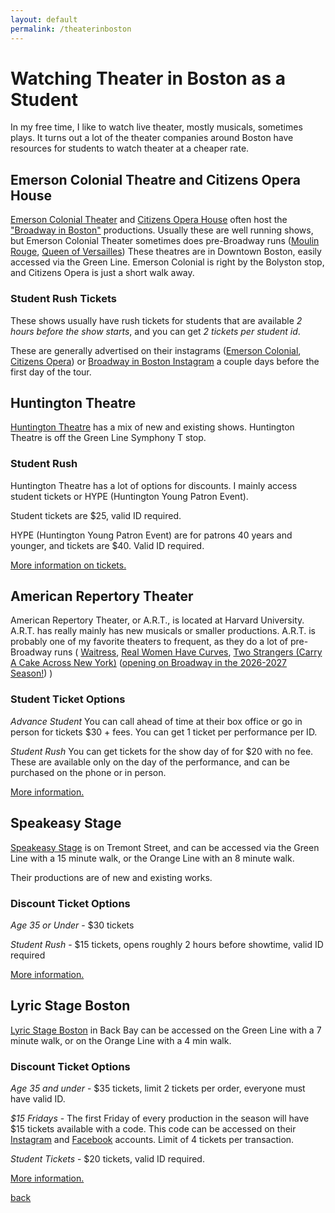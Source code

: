 ```yaml
---
layout: default
permalink: /theaterinboston
---
```


# Watching Theater in Boston as a Student 

In my free time, I like to watch live theater, mostly musicals, sometimes plays. 
It turns out a lot of the theater companies around Boston have resources for students to watch theater at a cheaper rate. 

## Emerson Colonial Theatre and Citizens Opera House 
[Emerson Colonial Theater](https://www.emersoncolonialtheatre.com/) and [Citizens Opera House](https://www.citizensoperahouse.com/) often host the ["Broadway in Boston"](https://boston.broadway.com/) productions. 
Usually these are well running shows, but Emerson Colonial Theater sometimes does pre-Broadway runs ([Moulin Rouge](https://www.emersoncolonialtheatre.com/about-us/emerson-colonial-theatre-blog/moulin-rouge/), [Queen of Versailles](https://www.emersoncolonialtheatre.com/events/the-queen-of-versailles/))
These theatres are in Downtown Boston, easily accessed via the Green Line. 
Emerson Colonial is right by the Bolyston stop, and Citizens Opera is just a short walk away. 

### Student Rush Tickets 
These shows usually have rush tickets for students that are available _2 hours before the show starts_, and you can get _2 tickets per student id_. 

These are generally advertised on their instagrams ([Emerson Colonial](https://www.instagram.com/emersoncolonial/?hl=en), [Citizens Opera](https://www.instagram.com/citizensoperahouse/?hl=en)) or [Broadway in Boston Instagram](https://www.instagram.com/broadwayboston/?hl=en) a couple days before the first day of the tour. 

## Huntington Theatre 
[Huntington Theatre](https://www.huntingtontheatre.org/) has a mix of new and existing shows. 
Huntington Theatre is off the Green Line Symphony T stop. 

### Student Rush 
Huntington Theatre has a lot of options for discounts. 
I mainly access student tickets or HYPE (Huntington Young Patron Event). 

Student tickets are $25, valid ID required. 

HYPE (Huntington Young Patron Event) are for patrons 40 years and younger, and tickets are $40. 
Valid ID required. 

[More information on tickets.](https://www.huntingtontheatre.org/ticketing-services/discount-tickets/)

## American Repertory Theater 
American Repertory Theater, or A.R.T., is located at Harvard University. 
A.R.T. has really mainly has new musicals or smaller productions. 
A.R.T. is probably one of my favorite theaters to frequent, as they do a lot of pre-Broadway runs (
[Waitress](https://americanrepertorytheater.org/shows-events/waitress/), 
[Real Women Have Curves](https://americanrepertorytheater.org/shows-events/real-women-have-curves/), 
[Two Strangers (Carry A Cake Across New York)](https://americanrepertorytheater.org/shows-events/two-strangers-carry-a-cake-across-new-york/) ([opening on Broadway in the 2026-2027 Season!](https://www.newyorktheatreguide.com/theatre-news/news/two-strangers-carry-a-cake-across-new-york-to-open-on-broadway))
)

### Student Ticket Options 
*Advance Student* 
You can call ahead of time at their box office or go in person for tickets $30 + fees. 
You can get 1 ticket per performance per ID. 

*Student Rush* You can get tickets for the show day of for $20 with no fee. These are available only on the day of the performance, and can be purchased on the phone or in person. 

[More information.](https://americanrepertorytheater.org/plan-your-visit/ticketing-policies/)

## Speakeasy Stage
[Speakeasy Stage](https://speakeasystage.com/) is on Tremont Street, and can be accessed via the Green Line with a 15 minute walk, or the Orange Line with an 8 minute walk. 

Their productions are of new and existing works. 

### Discount Ticket Options 

*Age 35 or Under* - $30 tickets 

*Student Rush* - $15 tickets, opens roughly 2 hours before showtime, valid ID required 

[More information.](https://speakeasystage.com/visit/box-office-discounts/)

## Lyric Stage Boston 
[Lyric Stage Boston](https://www.lyricstage.com/) in Back Bay can be accessed on the Green Line with a 7 minute walk, or on the Orange Line with a 4 min walk. 

### Discount Ticket Options 
*Age 35 and under* - $35 tickets, limit 2 tickets per order, everyone must have valid ID. 

*$15 Fridays* - The first Friday of every production in the season will have $15 tickets available with a code. 
This code can be accessed on their [Instagram](https://www.instagram.com/lyricstageboston/?hl=en) and [Facebook](https://www.facebook.com/LyricStageBoston/) accounts.
Limit of 4 tickets per transaction. 

*Student Tickets* - $20 tickets, valid ID required. 

[More information.](https://www.lyricstage.com/tickets/lyric-for-all/)

[back](/)